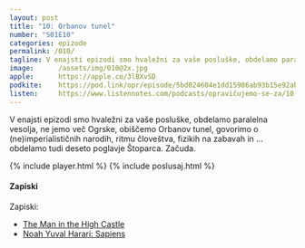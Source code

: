 ```yaml
---
layout: post
title: "10: Orbanov tunel"
number: "S01E10"
categories: epizode
permalink: /010/
tagline: V enajsti epizodi smo hvaležni za vaše posluške, obdelamo paralelna vesolja, ne jemo več Ogrske, obiščemo Orbanov tunel, govorimo o (ne)imperialističnih narodih, ritmu človeštva, fizikih na zabavah in ...
image:		/assets/img/010@2x.jpg
apple:		https://apple.co/3lBXvSD
podkite:	https://pod.link/opr/episode/5bd024604e1dd15986ab93b15e92ab3e
listen:		https://www.listennotes.com/podcasts/opravičujemo-se-za/10-orbanov-tunel-irRAEIdyH7o/embed/
---
```


V enajsti epizodi smo hvaležni za vaše posluške, obdelamo paralelna vesolja, ne jemo več Ogrske, obiščemo Orbanov tunel, govorimo o (ne)imperialističnih narodih, ritmu človeštva, fizikih na zabavah in ... obdelamo tudi deseto poglavje Štoparca. Začuda.

{% include player.html %}
{% include poslusaj.html %}

#### Zapiski

Zapiski: 
- [The Man in the High Castle](https://en.wikipedia.org/wiki/The_Man_in_the_High_Castle)
- [Noah Yuval Harari: Sapiens](https://en.wikipedia.org/wiki/Sapiens:_A_Brief_History_of_Humankind) 
